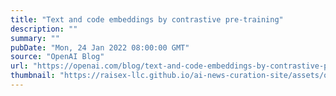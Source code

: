 ```yaml
---
title: "Text and code embeddings by contrastive pre-training"
description: ""
summary: ""
pubDate: "Mon, 24 Jan 2022 08:00:00 GMT"
source: "OpenAI Blog"
url: "https://openai.com/blog/text-and-code-embeddings-by-contrastive-pre-training"
thumbnail: "https://raisex-llc.github.io/ai-news-curation-site/assets/openai_logo.png"
---
```


